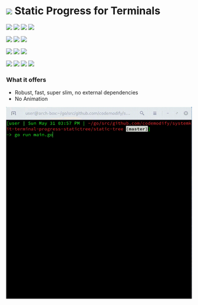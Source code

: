 # ![](https://fonts.gstatic.com/s/i/materialiconsoutlined/flare/v4/24px.svg) Static Progress for Terminals
[![](https://img.shields.io/github/v/release/codemodify/systemkit-terminal-progress-statictree?style=flat-square)](https://github.com/codemodify/systemkit-terminal-progress-statictree/releases/latest)
![](https://img.shields.io/github/languages/code-size/codemodify/systemkit-terminal-progress-statictree?style=flat-square)
![](https://img.shields.io/github/last-commit/codemodify/systemkit-terminal-progress-statictree?style=flat-square)
[![](https://img.shields.io/badge/license-0--license-brightgreen?style=flat-square)](https://github.com/codemodify/TheFreeLicense)

![](https://img.shields.io/github/workflow/status/codemodify/systemkit-terminal-progress-statictree/qa?style=flat-square)
![](https://img.shields.io/github/issues/codemodify/systemkit-terminal-progress-statictree?style=flat-square)
[![](https://goreportcard.com/badge/github.com/codemodify/systemkit-terminal-progress-statictree?style=flat-square)](https://goreportcard.com/report/github.com/codemodify/systemkit-terminal-progress-statictree)

[![](https://img.shields.io/badge/godoc-reference-brightgreen?style=flat-square)](https://godoc.org/github.com/codemodify/systemkit-terminal-progress-statictree)
![](https://img.shields.io/badge/PRs-welcome-brightgreen.svg?style=flat-square)
![](https://img.shields.io/gitter/room/codemodify/systemkit-terminal-progress-statictree?style=flat-square)

![](https://img.shields.io/github/contributors/codemodify/systemkit-terminal-progress-statictree?style=flat-square)
![](https://img.shields.io/github/stars/codemodify/systemkit-terminal-progress-statictree?style=flat-square)
![](https://img.shields.io/github/watchers/codemodify/systemkit-terminal-progress-statictree?style=flat-square)
![](https://img.shields.io/github/forks/codemodify/systemkit-terminal-progress-statictree?style=flat-square)

### What it offers
- Robust, fast, super slim, no external dependencies
- No Animation

![](https://github.com/codemodify/systemkit-terminal-progress-statictree/raw/master/dox/demo.gif)
